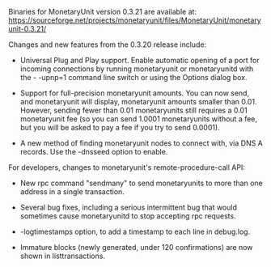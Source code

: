 Binaries for MonetaryUnit version 0.3.21 are available at:
  https://sourceforge.net/projects/monetaryunit/files/MonetaryUnit/monetaryunit-0.3.21/

Changes and new features from the 0.3.20 release include:

* Universal Plug and Play support.  Enable automatic opening of a port for incoming connections by running monetaryunit or monetaryunitd with the - -upnp=1 command line switch or using the Options dialog box.

* Support for full-precision monetaryunit amounts.  You can now send, and monetaryunit will display, monetaryunit amounts smaller than 0.01.  However, sending fewer than 0.01 monetaryunits still requires a 0.01 monetaryunit fee (so you can send 1.0001 monetaryunits without a fee, but you will be asked to pay a fee if you try to send 0.0001).

* A new method of finding monetaryunit nodes to connect with, via DNS A records. Use the -dnsseed option to enable.

For developers, changes to monetaryunit's remote-procedure-call API:

* New rpc command "sendmany" to send monetaryunits to more than one address in a single transaction.

* Several bug fixes, including a serious intermittent bug that would sometimes cause monetaryunitd to stop accepting rpc requests. 

* -logtimestamps option, to add a timestamp to each line in debug.log.

* Immature blocks (newly generated, under 120 confirmations) are now shown in listtransactions.
